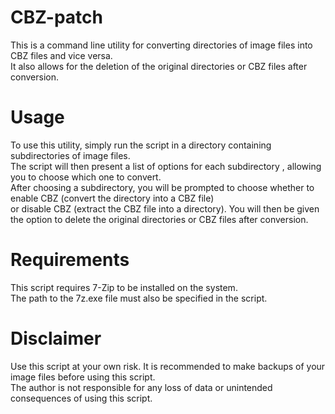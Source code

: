 # CBZ-patch

This is a command line utility for converting directories of image files into CBZ files and vice versa.<br>
It also allows for the deletion of the original directories or CBZ files after conversion.<br>

# Usage

To use this utility, simply run the script in a directory containing subdirectories of image files.<br>
The script will then present a list of options for each subdirectory , allowing you to choose which one to convert.<br>
After choosing a subdirectory, you will be prompted to choose whether to enable CBZ (convert the directory into a CBZ file)<br>
or disable CBZ (extract the CBZ file into a directory). You will then be given the option to delete the original directories or CBZ files after conversion.<br>

# Requirements

This script requires 7-Zip to be installed on the system.<br>
The path to the 7z.exe file must also be specified in the script.<br>

# Disclaimer

Use this script at your own risk. It is recommended to make backups of your image files before using this script.<br>
The author is not responsible for any loss of data or unintended consequences of using this script.<br>
